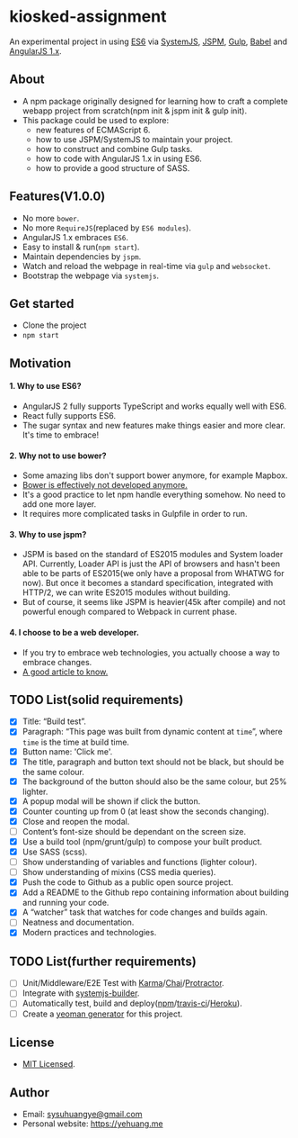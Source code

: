 # kiosked-assignment
 An experimental project in using [ES6](https://developer.mozilla.org/en-US/docs/Web/JavaScript/New_in_JavaScript/ECMAScript_6_support_in_Mozilla) via [SystemJS](https://github.com/systemjs/systemjs), [JSPM](http://jspm.io/), [Gulp](http://gulpjs.com/), [Babel](https://babeljs.io/) and [AngularJS 1.x](https://angularjs.org/).
 
## About

* A npm package originally designed for learning how to craft a complete webapp project from scratch(npm init & jspm init & gulp init).
* This package could be used to explore:
  * new features of ECMAScript 6.
  * how to use JSPM/SystemJS to maintain your project. 
  * how to construct and combine Gulp tasks.
  * how to code with AngularJS 1.x in using ES6.
  * how to provide a good structure of SASS.  
  
## Features(V1.0.0)

* No more `bower`.
* No more `RequireJS`(replaced by `ES6 modules`).
* AngularJS 1.x embraces `ES6`.
* Easy to install & run(`npm start`).
* Maintain dependencies by `jspm`.
* Watch and reload the webpage in real-time via `gulp` and `websocket`.
* Bootstrap the webpage via `systemjs`.

## Get started

* Clone the project
* `npm start`

## Motivation

#### 1. Why to use ES6?

* AngularJS 2 fully supports TypeScript and works equally well with ES6.
* React fully supports ES6.
* The sugar syntax and new features make things easier and more clear. It's time to embrace!

#### 2. Why not to use bower?

* Some amazing libs don't support bower anymore, for example Mapbox.
* [Bower is effectively not developed anymore.](https://github.com/mapbox/mapbox-gl-js/issues/1342)
* It's a good practice to let npm handle everything somehow. No need to add one more layer.
* It requires more complicated tasks in Gulpfile in order to run.

#### 3. Why to use jspm?

* JSPM is based on the standard of ES2015 modules and System loader API. Currently, Loader API is just the API of browsers and hasn't been able to be parts of ES2015(we only have a proposal from WHATWG for now). But once it becomes a standard specification, integrated with HTTP/2, we can write ES2015 modules without building. 
* But of course, it seems like JSPM is heavier(45k after compile) and not powerful enough compared to Webpack in current phase.  

#### 4. I choose to be a web developer.

* If you try to embrace web technologies, you actually choose a way to embrace changes.
* [A good article to know.](https://jjperezaguinaga.com/2014/03/19/why-cant-we-find-front-end-developers/)

## TODO List(solid requirements)

- [x] Title: “Build test”.
- [x] Paragraph: “This page was built from dynamic content at `time`”, where `time` is the time at build time.
- [x] Button name: 'Click me'.
- [x] The title, paragraph and button text should not be black, but should be the same colour.
- [x] The background of the button should also be the same colour, but 25% lighter.
- [x] A popup modal will be shown if click the button.
- [x] Counter counting up from 0 (at least show the seconds changing).
- [x] Close and reopen the modal.
- [ ] Content’s font-size should be dependant on the screen size.
- [x] Use a build tool (npm/grunt/gulp) to compose your built product.
- [x] Use SASS (scss).
- [ ] Show understanding of variables and functions (lighter colour).
- [ ] Show understanding of mixins (CSS media queries).
- [x] Push the code to Github as a public open source project.
- [x] Add a README to the Github repo containing information about building and running your code.
- [x] A “watcher” task that watches for code changes and builds again.
- [ ] Neatness and documentation.
- [x] Modern practices and technologies. 

## TODO List(further requirements)

- [ ] Unit/Middleware/E2E Test with [Karma](https://karma-runner.github.io/0.13/index.html)/[Chai](http://chaijs.com/)/[Protractor](https://angular.github.io/protractor/#/).
- [ ] Integrate with [systemjs-builder](https://github.com/systemjs/builder).
- [ ] Automatically test, build and deploy([npm](https://www.npmjs.com/)/[travis-ci](https://travis-ci.org/)/[Heroku](https://www.heroku.com/home)).
- [ ] Create a [yeoman generator](http://yeoman.io/authoring/) for this project.

## License

* [MIT Licensed](http://choosealicense.com/licenses/mit/).

## Author

* Email: sysuhuangye@gmail.com
* Personal website: https://yehuang.me
   
